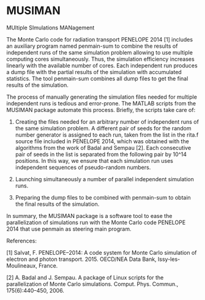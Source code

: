 # MUSIMAN
MUltiple SImulations MANagement

The Monte Carlo code for radiation transport PENELOPE 2014 [1] includes an auxiliary program named penmain-sum to combine the results of independent runs of the same simulation problem allowing to use multiple computing cores simultaneously. Thus, the simulation efficiency increases linearly with the available number of cores. Each independent run produces a dump file with the partial results of the simulation with accumulated statistics. The tool penmain-sum combines all dump files to get the final results of the simulation.

The process of manually generating the simulation files needed for multiple independent runs is tedious and error-prone. The MATLAB scripts from the MUSIMAN package automate this process. Briefly, the scripts take care of:

1. Creating the files needed for an arbitrary number of independent runs of the same simulation problem. A different pair of seeds for the random number generator is assigned to each run, taken from the list in the rita.f source file included in PENELOPE 2014, which was obtained with the algorithms from the work of Badal and Sempau [2]. Each consecutive pair of seeds in the list is separated from the following pair by 10^14 positions. In this way, we ensure that each simulation run uses independent sequences of pseudo-random numbers.

2. Launching simultaneously a number of parallel independent simulation runs.

3. Preparing the dump files to be combined with penmain-sum to obtain the final results of the simulation.

In summary, the MUSIMAN package is a software tool to ease the parallelization of simulations run with the Monte Carlo code PENELOPE 2014 that use penmain as steering main program. 





References:

[1] Salvat, F. PENELOPE–2014: A code system for Monte Carlo simulation of electron and photon transport. 2015. OECD/NEA Data Bank, Issy-les-Moulineaux, France.

[2] A. Badal and J. Sempau. A package of Linux scripts for the parallelization of Monte Carlo simulations. Comput. Phys. Commun., 175(6):440–450, 2006.
